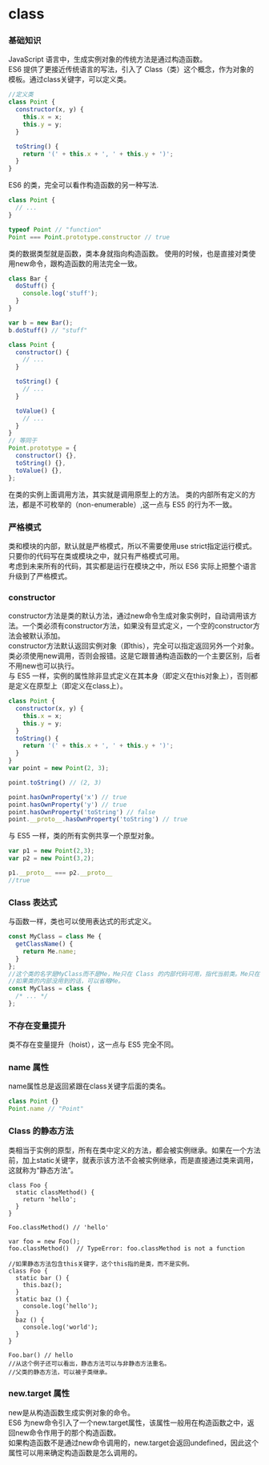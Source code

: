 # class
### 基础知识
JavaScript 语言中，生成实例对象的传统方法是通过构造函数。<br>
ES6 提供了更接近传统语言的写法，引入了 Class（类）这个概念，作为对象的模板。通过class关键字，可以定义类。
``` javascript
//定义类
class Point {
  constructor(x, y) {
    this.x = x;
    this.y = y;
  }

  toString() {
    return '(' + this.x + ', ' + this.y + ')';
  }
}
```
ES6 的类，完全可以看作构造函数的另一种写法.
```javascript
class Point {
  // ...
}

typeof Point // "function"
Point === Point.prototype.constructor // true
```
类的数据类型就是函数，类本身就指向构造函数。
使用的时候，也是直接对类使用new命令，跟构造函数的用法完全一致。
```javascript
class Bar {
  doStuff() {
    console.log('stuff');
  }
}

var b = new Bar();
b.doStuff() // "stuff"
```
```javascript
class Point {
  constructor() {
    // ...
  }

  toString() {
    // ...
  }

  toValue() {
    // ...
  }
}
// 等同于
Point.prototype = {
  constructor() {},
  toString() {},
  toValue() {},
};
```
在类的实例上面调用方法，其实就是调用原型上的方法。
类的内部所有定义的方法，都是不可枚举的（non-enumerable）,这一点与 ES5 的行为不一致。
### 严格模式
类和模块的内部，默认就是严格模式，所以不需要使用use strict指定运行模式。只要你的代码写在类或模块之中，就只有严格模式可用。<br>
考虑到未来所有的代码，其实都是运行在模块之中，所以 ES6 实际上把整个语言升级到了严格模式。
### constructor 
constructor方法是类的默认方法，通过new命令生成对象实例时，自动调用该方法。一个类必须有constructor方法，如果没有显式定义，一个空的constructor方法会被默认添加。<br>
constructor方法默认返回实例对象（即this），完全可以指定返回另外一个对象。<br>
类必须使用new调用，否则会报错。这是它跟普通构造函数的一个主要区别，后者不用new也可以执行。<br>
与 ES5 一样，实例的属性除非显式定义在其本身（即定义在this对象上），否则都是定义在原型上（即定义在class上）。
```javascript
class Point {
  constructor(x, y) {
    this.x = x;
    this.y = y;
  }
  toString() {
    return '(' + this.x + ', ' + this.y + ')';
  }
}
var point = new Point(2, 3);

point.toString() // (2, 3)

point.hasOwnProperty('x') // true
point.hasOwnProperty('y') // true
point.hasOwnProperty('toString') // false
point.__proto__.hasOwnProperty('toString') // true
```
与 ES5 一样，类的所有实例共享一个原型对象。
```javascript
var p1 = new Point(2,3);
var p2 = new Point(3,2);

p1.__proto__ === p2.__proto__
//true
```
### Class 表达式
与函数一样，类也可以使用表达式的形式定义。
```javascript
const MyClass = class Me {
  getClassName() {
    return Me.name;
  }
};
//这个类的名字是MyClass而不是Me，Me只在 Class 的内部代码可用，指代当前类。Me只在 Class 内部有定义。
//如果类的内部没用到的话，可以省略Me。
const MyClass = class { 
  /* ... */ 
};
```
### 不存在变量提升
类不存在变量提升（hoist），这一点与 ES5 完全不同。
### name 属性
name属性总是返回紧跟在class关键字后面的类名。
```javascript
class Point {}
Point.name // "Point"
```
### Class 的静态方法
类相当于实例的原型，所有在类中定义的方法，都会被实例继承。如果在一个方法前，加上static关键字，就表示该方法不会被实例继承，而是直接通过类来调用，这就称为“静态方法”。<br>
```
class Foo {
  static classMethod() {
    return 'hello';
  }
}

Foo.classMethod() // 'hello'

var foo = new Foo();
foo.classMethod()  // TypeError: foo.classMethod is not a function

//如果静态方法包含this关键字，这个this指的是类，而不是实例。
class Foo {
  static bar () {
    this.baz();
  }
  static baz () {
    console.log('hello');
  }
  baz () {
    console.log('world');
  }
}

Foo.bar() // hello
//从这个例子还可以看出，静态方法可以与非静态方法重名。
//父类的静态方法，可以被子类继承。
```
### new.target 属性
new是从构造函数生成实例对象的命令。<br>
ES6 为new命令引入了一个new.target属性，该属性一般用在构造函数之中，返回new命令作用于的那个构造函数。<br>
如果构造函数不是通过new命令调用的，new.target会返回undefined，因此这个属性可以用来确定构造函数是怎么调用的。
